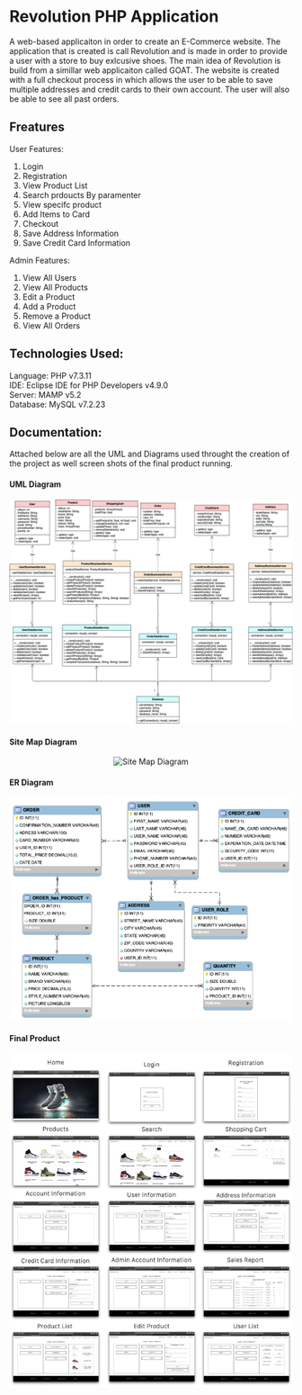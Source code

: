 # Revolution PHP Application

A web-based applicaiton in order to create an E-Commerce website. The application that is created is call Revolution and is made in order to provide a user with a store to buy exlcusive shoes. The main idea of Revolution is build from a simillar web applicaiton called GOAT. The website is created with a full checkout process in which allows the user to be able to save multiple addresses and credit cards to their own account. The user will also be able to see all past orders.

<h2>Freatures</h2>

User Features:<br>
    
1. Login
1. Registration
1. View Product List
1. Search prdoucts By paramenter
1. View specifc product
1. Add Items to Card
1. Checkout
1. Save Address Information
1. Save Credit Card Information<br>

Admin Features:<br>

1. View All Users
1. View All Products
1. Edit a Product
1. Add a Product
1. Remove a Product
1. View All Orders

<h2>Technologies Used:</h2>
Language: PHP v7.3.11<br>
IDE: Eclipse IDE for PHP Developers v4.9.0<br>
Server: MAMP v5.2<br>
Database: MySQL v7.2.23<br>

<h2>Documentation:</h2>

Attached below are all the UML and Diagrams used throught the creation of the project as well screen shots of the final product running. 

<h4>UML Diagram</h4>

<p align="center">
	<img src="Revolution_Photos/UML_Class_Diagram.png" alt="UML Class Diagram"/>
</p>

<h4>Site Map Diagram</h4>

<p align="center">
	<img src="Revolution_Photos/Sitemap_Diagram.png" alt="Site Map Diagram"/>
</p>

<h4>ER Diagram</h4>

<p align="center">
	<img src="Revolution_Photos/ER_Diagram.png" alt="ER Diagram"/>
</p>

<h4>Final Product</h4>

<p align="center">
	<img src="Revolution_Photos/FinalProduct_Page1.jpg" alt="Final Product"/>
</p>
